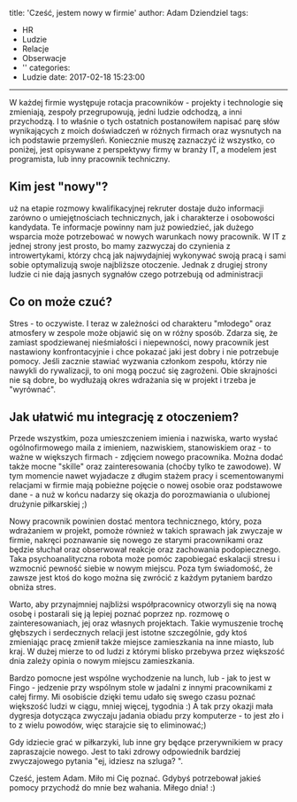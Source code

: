 title: 'Cześć, jestem nowy w firmie'
author: Adam Dziendziel
tags:
  - HR
  - Ludzie
  - Relacje
  - Obserwacje
  - ''
categories:
  - Ludzie
date: 2017-02-18 15:23:00
---
W każdej firmie występuje rotacja pracowników - projekty i technologie się zmieniają, zespoły przegrupowują, jedni ludzie odchodzą, a inni przychodzą. I to właśnie o tych ostatnich postanowiłem napisać parę słów wynikających z moich doświadczeń w różnych firmach oraz wysnutych na ich podstawie przemyśleń. Koniecznie muszę zaznaczyć iż wszystko, co poniżej, jest opisywane z perspektywy firmy w branży IT, 
a modelem jest programista, lub inny pracownik techniczny.

## Kim jest "nowy"?
uż na etapie rozmowy kwalifikacyjnej rekruter dostaje dużo informacji zarówno o umiejętnościach technicznych, jak i charakterze i osobowości kandydata. Te informacje powinny nam już powiedzieć, jak dużego wsparcia może potrzebować w nowych warunkach nowy pracownik. W IT z jednej strony jest  prosto, bo mamy zazwyczaj do czynienia z introwertykami, którzy chcą jak najwydajniej wykonywać swoją pracą i sami sobie optymalizują swoje najbliższe otoczenie. Jednak z drugiej strony ludzie ci nie dają jasnych sygnałów czego potrzebują od administracji

## Co on może czuć?
Stres - to oczywiste. I teraz w zależności od charakteru "młodego" oraz atmosfery w zespole może objawić się on w różny sposób.
Zdarza się, że zamiast spodziewanej nieśmiałości i niepewności, nowy pracownik jest nastawiony konfrontacyjnie i chce pokazać jaki jest dobry i nie potrzebuje pomocy. Jeśli zacznie stawiać wyzwania członkom zespołu, którzy nie nawykli do rywalizacji, to oni mogą poczuć się zagrożeni.  Obie skrajności nie są dobre, bo wydłużają okres wdrażania się w projekt i trzeba je "wyrównać".

## Jak ułatwić mu integrację z otoczeniem?
Przede wszystkim, poza umieszczeniem imienia i nazwiska, warto wysłać ogólnofirmowego maila z imieniem, nazwiskiem, stanowiskiem oraz - to ważne w większych firmach - zdjęciem nowego pracownika. Można dodać także mocne "skille" oraz zainteresowania (choćby tylko te zawodowe). W tym momencie nawet wyjadacze z długim stażem pracy i scementowanymi relacjami w firmie mają pobieżne pojęcie o nowej osobie oraz podstawowe dane - a nuż w końcu nadarzy się okazja do porozmawiania o ulubionej drużynie piłkarskiej ;)

Nowy pracownik powinien dostać mentora technicznego, który, poza wdrażaniem w projekt,  pomoże również w takich sprawach jak zwyczaje w firmie, nakręci poznawanie się nowego ze starymi pracownikami oraz będzie słuchał oraz obserwował reakcje oraz zachowania podopiecznego. Taka psychoanalityczna robota może pomóc zapobiegać eskalacji stresu i wzmocnić pewność siebie w nowym miejscu. Poza tym świadomość, że zawsze jest ktoś do kogo można się zwrócić z każdym pytaniem bardzo obniża stres.

Warto, aby przynajmniej najbliżsi współpracownicy otworzyli się  na nową osobę i postarali się ją  lepiej poznać poprzez np. rozmowę o zainteresowaniach, jej oraz własnych projektach. Takie wymuszenie trochę głębszych i serdecznych relacji jest istotne szczególnie, gdy ktoś zmieniając pracę zmienił także miejsce zamieszkania na inne miasto, lub kraj. W dużej mierze to od ludzi z którymi blisko przebywa przez większość dnia zależy opinia o nowym miejscu zamieszkania.

Bardzo pomocne jest wspólne wychodzenie na lunch, lub - jak to jest w Fingo - jedzenie przy wspólnym stole w jadalni z innymi pracownikami z całej firmy. Mi osobiście dzięki temu udało się swego czasu poznać większość ludzi w ciągu, mniej więcej, tygodnia :) 
A tak przy okazji mała dygresja dotycząca zwyczaju jadania obiadu przy komputerze - to jest zło i to z wielu powodów, więc starajcie się to eliminować;)

Gdy idziecie grać w piłkarzyki, lub inne gry będące przerywnikiem w pracy zapraszajcie nowego. Jest to taki zdrowy odpowiednik bardziej zwyczajowego pytania "ej, idziesz na szluga? ".

Cześć, jestem Adam. Miło mi Cię poznać. Gdybyś potrzebował jakieś pomocy przychodź do mnie bez wahania. Miłego dnia! :)